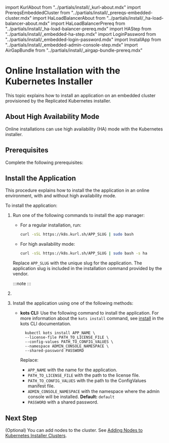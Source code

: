 import KurlAbout from "../partials/install/_kurl-about.mdx"
import PrereqsEmbeddedCluster from "../partials/install/_prereqs-embedded-cluster.mdx"
import HaLoadBalancerAbout from "../partials/install/_ha-load-balancer-about.mdx"
import HaLoadBalancerPrereq from "../partials/install/_ha-load-balancer-prereq.mdx"
import HAStep from "../partials/install/_embedded-ha-step.mdx"
import LoginPassword from "../partials/install/_embedded-login-password.mdx"
import InstallApp from "../partials/install/_embedded-admin-console-step.mdx"
import AirGapBundle from "../partials/install/_airgap-bundle-prereq.mdx"

# Online Installation with the Kubernetes Installer

This topic explains how to install an application on an embedded cluster provisioned by the Replicated Kubernetes installer.

<KurlAbout/>

## About High Availability Mode

Online installations can use high availability (HA) mode with the Kubernetes installer.

<HaLoadBalancerAbout/>

## Prerequisites

Complete the following prerequisites:

<PrereqsEmbeddedCluster/>

<HaLoadBalancerPrereq/>

## Install the Application

This procedure explains how to install the the application in an online environment, with and without high availability mode.

To install the application:

1. Run one of the following commands to install the app manager:

    * For a regular installation, run:

      ```bash
      curl -sSL https://k8s.kurl.sh/APP_SLUG | sudo bash
      ```
    
    * For high availability mode:

      ```bash
      curl -sSL https://k8s.kurl.sh/APP_SLUG | sudo bash -s ha
        ```
    
    Replace `APP_SLUG` with the unique slug for the application. The application slug is included in the installation command provided by the vendor.

    :::note
    <LoginPassword/>
    :::

1. <HAStep/> 

1. Install the application using one of the following methods:

    <InstallApp/>

    - **kots CLI:** Use the following command to install the application. For more information about the `kots install` command, see [install](/reference/kots-cli-install) in the kots CLI documentation.

      ```
        kubectl kots install APP_NAME \
        --license-file PATH_TO_LICENSE_FILE \
        --config-values PATH_TO_CONFIG_VALUES \
        --namespace ADMIN_CONSOLE_NAMESPACE \
        --shared-password PASSWORD
      ```

      Replace:
        * `APP_NAME` with the name for the application.
        * `PATH_TO_LICENSE_FILE` with the path to the license file.
        * `PATH_TO_CONFIG_VALUES` with the path to the ConfigValues manifest file.
        * `ADMIN_CONSOLE_NAMESPACE` with the namespace where the admin console will be installed. **Default:** `default`
        * `PASSWORD` with a shared password.

## Next Step

(Optional) You can add nodes to the cluster. See [Adding Nodes to Kubernetes Installer Clusters](cluster-management-add-nodes).